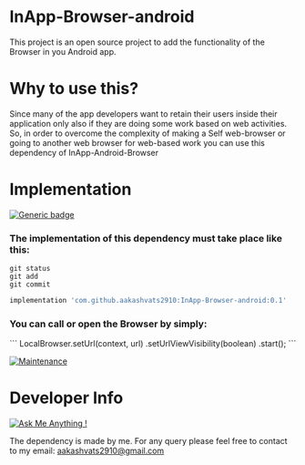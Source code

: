 # InApp-Browser-android
This project is an open source project to add the functionality of the Browser in you Android app.
# Why to use this?
Since many of the app developers want to retain their users inside their application only also if they are doing some work based on web activities.
So, in order to overcome the complexity of making a Self web-browser or going to another web browser for web-based work you can use this dependency of InApp-Android-Browser

# Implementation

[![Generic badge](https://img.shields.io/badge/Jitpack-v0.1-green.svg)](https://shields.io/)

<h3>The implementation of this dependency must take place like this:</h3>

```
git status
git add
git commit
```

```gradle
implementation 'com.github.aakashvats2910:InApp-Browser-android:0.1'
```

<h3>You can call or open the Browser by simply:</h3>
```
LocalBrowser.setUrl(context, url)
  .setUrlViewVisibility(boolean)
  .start();
```

[![Maintenance](https://img.shields.io/badge/Maintained%3F-yes-green.svg)](https://GitHub.com/Naereen/StrapDown.js/graphs/commit-activity)

# Developer Info

[![Ask Me Anything !](https://img.shields.io/badge/Ask%20me-anything-1abc9c.svg)](https://GitHub.com/Naereen/ama)

The dependency is made by me. For any query please feel free to contact to my email: aakashvats2910@gmail.com
